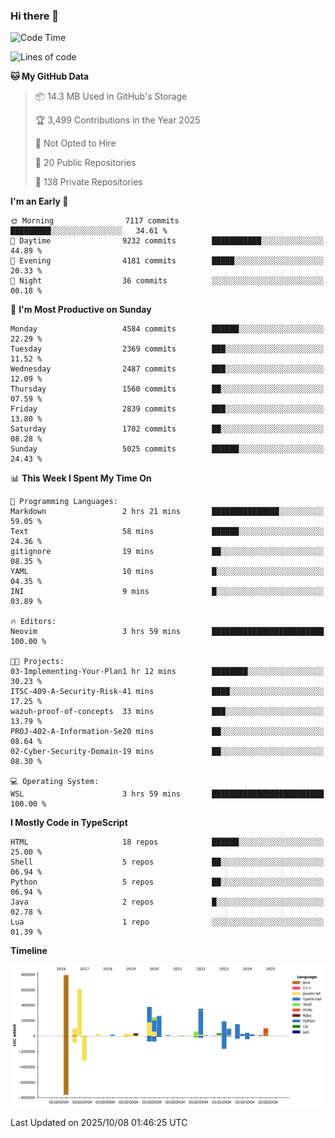 ### Hi there 👋

<!--
**Clumsy-Coder/Clumsy-Coder** is a ✨ _special_ ✨ repository because its `README.md` (this file) appears on your GitHub profile.

Here are some ideas to get you started:

- 🔭 I’m currently working on ...
- 🌱 I’m currently learning ...
- 👯 I’m looking to collaborate on ...
- 🤔 I’m looking for help with ...
- 💬 Ask me about ...
- 📫 How to reach me: ...
- 😄 Pronouns: ...
- ⚡ Fun fact: ...
-->

<!-- anmol098/waka-readme-stats -->
<!--START_SECTION:waka-->
![Code Time](http://img.shields.io/badge/Code%20Time-1%2C358%20hrs%205%20mins-blue)

![Lines of code](https://img.shields.io/badge/From%20Hello%20World%20I%27ve%20Written-3.6%20million%20lines%20of%20code-blue)

**🐱 My GitHub Data** 

> 📦 14.3 MB Used in GitHub's Storage 
 > 
> 🏆 3,499 Contributions in the Year 2025
 > 
> 🚫 Not Opted to Hire
 > 
> 📜 20 Public Repositories 
 > 
> 🔑 138 Private Repositories 
 > 
**I'm an Early 🐤** 

```text
🌞 Morning                7117 commits        █████████░░░░░░░░░░░░░░░░   34.61 % 
🌆 Daytime                9232 commits        ███████████░░░░░░░░░░░░░░   44.89 % 
🌃 Evening                4181 commits        █████░░░░░░░░░░░░░░░░░░░░   20.33 % 
🌙 Night                  36 commits          ░░░░░░░░░░░░░░░░░░░░░░░░░   00.18 % 
```
📅 **I'm Most Productive on Sunday** 

```text
Monday                   4584 commits        ██████░░░░░░░░░░░░░░░░░░░   22.29 % 
Tuesday                  2369 commits        ███░░░░░░░░░░░░░░░░░░░░░░   11.52 % 
Wednesday                2487 commits        ███░░░░░░░░░░░░░░░░░░░░░░   12.09 % 
Thursday                 1560 commits        ██░░░░░░░░░░░░░░░░░░░░░░░   07.59 % 
Friday                   2839 commits        ███░░░░░░░░░░░░░░░░░░░░░░   13.80 % 
Saturday                 1702 commits        ██░░░░░░░░░░░░░░░░░░░░░░░   08.28 % 
Sunday                   5025 commits        ██████░░░░░░░░░░░░░░░░░░░   24.43 % 
```


📊 **This Week I Spent My Time On** 

```text
💬 Programming Languages: 
Markdown                 2 hrs 21 mins       ███████████████░░░░░░░░░░   59.05 % 
Text                     58 mins             ██████░░░░░░░░░░░░░░░░░░░   24.36 % 
gitignore                19 mins             ██░░░░░░░░░░░░░░░░░░░░░░░   08.35 % 
YAML                     10 mins             █░░░░░░░░░░░░░░░░░░░░░░░░   04.35 % 
INI                      9 mins              █░░░░░░░░░░░░░░░░░░░░░░░░   03.89 % 

🔥 Editors: 
Neovim                   3 hrs 59 mins       █████████████████████████   100.00 % 

🐱‍💻 Projects: 
03-Implementing-Your-Plan1 hr 12 mins        ████████░░░░░░░░░░░░░░░░░   30.23 % 
ITSC-409-A-Security-Risk-41 mins             ████░░░░░░░░░░░░░░░░░░░░░   17.25 % 
wazuh-proof-of-concepts  33 mins             ███░░░░░░░░░░░░░░░░░░░░░░   13.79 % 
PROJ-402-A-Information-Se20 mins             ██░░░░░░░░░░░░░░░░░░░░░░░   08.64 % 
02-Cyber-Security-Domain-19 mins             ██░░░░░░░░░░░░░░░░░░░░░░░   08.30 % 

💻 Operating System: 
WSL                      3 hrs 59 mins       █████████████████████████   100.00 % 
```

**I Mostly Code in TypeScript** 

```text
HTML                     18 repos            ██████░░░░░░░░░░░░░░░░░░░   25.00 % 
Shell                    5 repos             ██░░░░░░░░░░░░░░░░░░░░░░░   06.94 % 
Python                   5 repos             ██░░░░░░░░░░░░░░░░░░░░░░░   06.94 % 
Java                     2 repos             █░░░░░░░░░░░░░░░░░░░░░░░░   02.78 % 
Lua                      1 repo              ░░░░░░░░░░░░░░░░░░░░░░░░░   01.39 % 
```



**Timeline**

![Lines of Code chart](https://raw.githubusercontent.com/Clumsy-Coder/Clumsy-Coder/main/assets/bar_graph.png)


 Last Updated on 2025/10/08 01:46:25 UTC
<!--END_SECTION:waka-->
